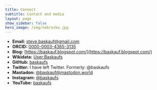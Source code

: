 ```yaml
---
title: Connect
subtitle: Contact and media
layout: page
show_sidebar: false
hero_image: /img/nebraska.jpg
---
```


- **Email:** [steve.baskauf@gmail.com](mailto:steve.baskauf@gmail.com)
- **ORCID:** [0000-0003-4365-3135](https://orcid.org/0000-0003-4365-3135)
- **Blog:** [https://baskauf.blogspot.com/](https://baskauf.blogspot.com/)
- **Wikidata:** [User:Baskaufs](https://www.wikidata.org/wiki/User:Baskaufs)
- **GitHub:** [baskaufs](https://github.com/baskaufs/)
- **Twitter:** I have left Twitter. Formerly: @baskaufs
- **Mastadon:** [@baskauf@mastodon.world](https://mastodon.world/@baskauf)
- **Instagram:** [@baskaufs](https://www.instagram.com/baskaufs/)
- **YouTube:** [baskaufs](https://www.youtube.com/user/baskaufs/videos)
